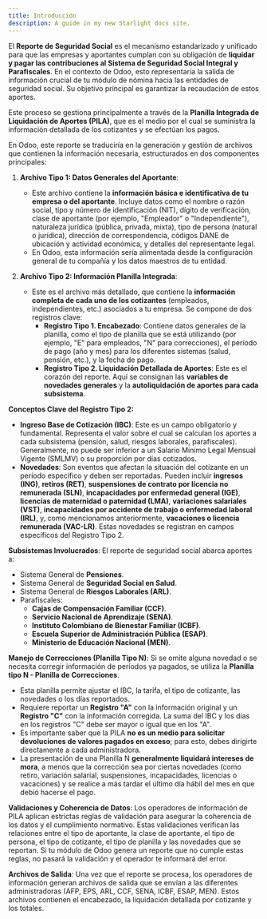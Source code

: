 ```yaml
---
title: Introducción
description: A guide in my new Starlight docs site.
---
```


El **Reporte de Seguridad Social** es el mecanismo estandarizado y unificado para que las empresas y aportantes cumplan con su obligación de **liquidar y pagar las contribuciones al Sistema de Seguridad Social Integral y Parafiscales**. En el contexto de Odoo, esto representaría la salida de información crucial de tu módulo de nómina hacia las entidades de seguridad social. Su objetivo principal es garantizar la recaudación de estos aportes.

Este proceso se gestiona principalmente a través de la **Planilla Integrada de Liquidación de Aportes (PILA)**, que es el medio por el cual se suministra la información detallada de los cotizantes y se efectúan los pagos.

En Odoo, este reporte se traduciría en la generación y gestión de archivos que contienen la información necesaria, estructurados en dos componentes principales:

1.  **Archivo Tipo 1: Datos Generales del Aportante**:
    *   Este archivo contiene la **información básica e identificativa de tu empresa o del aportante**. Incluye datos como el nombre o razón social, tipo y número de identificación (NIT), dígito de verificación, clase de aportante (por ejemplo, "Empleador" o "Independiente"), naturaleza jurídica (pública, privada, mixta), tipo de persona (natural o jurídica), dirección de correspondencia, códigos DANE de ubicación y actividad económica, y detalles del representante legal.
    *   En Odoo, esta información sería alimentada desde la configuración general de tu compañía y los datos maestros de tu entidad.

2.  **Archivo Tipo 2: Información Planilla Integrada**:
    *   Este es el archivo más detallado, que contiene la **información completa de cada uno de los cotizantes** (empleados, independientes, etc.) asociados a tu empresa. Se compone de dos registros clave:
        *   **Registro Tipo 1. Encabezado**: Contiene datos generales de la planilla, como el tipo de planilla que se está utilizando (por ejemplo, "E" para empleados, "N" para correcciones), el período de pago (año y mes) para los diferentes sistemas (salud, pensión, etc.), y la fecha de pago.
        *   **Registro Tipo 2. Liquidación Detallada de Aportes**: Este es el corazón del reporte. Aquí se consignan las **variables de novedades generales** y la **autoliquidación de aportes para cada subsistema**.

**Conceptos Clave del Registro Tipo 2:**

*   **Ingreso Base de Cotización (IBC)**: Este es un campo obligatorio y fundamental. Representa el valor sobre el cual se calculan los aportes a cada subsistema (pensión, salud, riesgos laborales, parafiscales). Generalmente, no puede ser inferior a un Salario Mínimo Legal Mensual Vigente (SMLMV) o su proporción por días cotizados.
*   **Novedades**: Son eventos que afectan la situación del cotizante en un período específico y deben ser reportadas. Pueden incluir **ingresos (ING)**, **retiros (RET)**, **suspensiones de contrato por licencia no remunerada (SLN)**, **incapacidades por enfermedad general (IGE)**, **licencias de maternidad o paternidad (LMA)**, **variaciones salariales (VST)**, **incapacidades por accidente de trabajo o enfermedad laboral (IRL)**, y, como mencionamos anteriormente, **vacaciones o licencia remunerada (VAC-LR)**. Estas novedades se registran en campos específicos del Registro Tipo 2.

**Subsistemas Involucrados**:
El reporte de seguridad social abarca aportes a:
*   Sistema General de **Pensiones**.
*   Sistema General de **Seguridad Social en Salud**.
*   Sistema General de **Riesgos Laborales (ARL)**.
*   Parafiscales:
    *   **Cajas de Compensación Familiar (CCF)**.
    *   **Servicio Nacional de Aprendizaje (SENA)**.
    *   **Instituto Colombiano de Bienestar Familiar (ICBF)**.
    *   **Escuela Superior de Administración Pública (ESAP)**.
    *   **Ministerio de Educación Nacional (MEN)**.

**Manejo de Correcciones (Planilla Tipo N)**:
Si se omite alguna novedad o se necesita corregir información de períodos ya pagados, se utiliza la **Planilla tipo N - Planilla de Correcciones**.
*   Esta planilla permite ajustar el IBC, la tarifa, el tipo de cotizante, las novedades o los días reportados.
*   Requiere reportar un **Registro "A"** con la información original y un **Registro "C"** con la información corregida. La suma del IBC y los días en los registros "C" debe ser mayor o igual que en los "A".
*   Es importante saber que la PILA **no es un medio para solicitar devoluciones de valores pagados en exceso**; para esto, debes dirigirte directamente a cada administradora.
*   La presentación de una Planilla N **generalmente liquidará intereses de mora**, a menos que la corrección sea por ciertas novedades (como retiro, variación salarial, suspensiones, incapacidades, licencias o vacaciones) y se realice a más tardar el último día hábil del mes en que debió hacerse el pago.

**Validaciones y Coherencia de Datos**:
Los operadores de información de PILA aplican estrictas reglas de validación para asegurar la coherencia de los datos y el cumplimiento normativo. Estas validaciones verifican las relaciones entre el tipo de aportante, la clase de aportante, el tipo de persona, el tipo de cotizante, el tipo de planilla y las novedades que se reportan. Si tu módulo de Odoo genera un reporte que no cumple estas reglas, no pasará la validación y el operador te informará del error.

**Archivos de Salida**:
Una vez que el reporte se procesa, los operadores de información generan archivos de salida que se envían a las diferentes administradoras (AFP, EPS, ARL, CCF, SENA, ICBF, ESAP, MEN). Estos archivos contienen el encabezado, la liquidación detallada por cotizante y los totales.